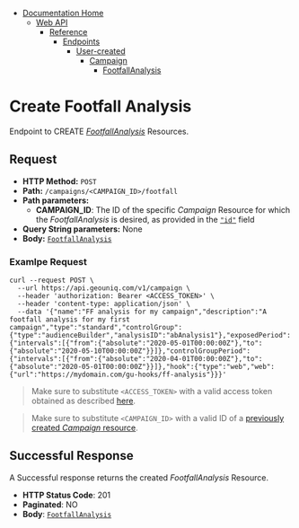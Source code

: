 * [Documentation Home](../../../../../../README.md)  
  * [Web API](../../../../../index.md)  
    * [Reference](../../../../index.md)
      * [Endpoints](../../../index.md)
        * [User-created](../../index.md)
          * [Campaign](../index.md)
            * [FootfallAnalysis](index.md)

# Create Footfall Analysis

Endpoint to CREATE [*FootfallAnalysis*](../../../../resources/user-created/campaign.md) Resources.

## Request

* **HTTP Method:** `POST`
* **Path:** `/campaigns/<CAMPAIGN_ID>/footfall`
* **Path parameters:**
    *  **CAMPAIGN_ID**: The ID of the specific *Campaign* Resource for which the *FootfallAnalysis* is desired, as provided in the [`"id"`](../../../../data-models/resources/user-created/campaign.md) field
* **Query String parameters:** None
* **Body:** [`FootfallAnalysis`](../../../../data-models/resources/user-created/campaign-footfall.md)
    
### Examlpe Request

```
curl --request POST \
  --url https://api.geouniq.com/v1/campaign \
  --header 'authorization: Bearer <ACCESS_TOKEN>' \
  --header 'content-type: application/json' \
  --data '{"name":"FF analysis for my campaign","description":"A footfall analysis for my first campaign","type":"standard","controlGroup":{"type":"audienceBuilder","analysisID":"abAnalysis1"},"exposedPeriod":{"intervals":[{"from":{"absolute":"2020-05-01T00:00:00Z"},"to":{"absolute":"2020-05-10T00:00:00Z"}}]},"controlGroupPeriod":{"intervals":[{"from":{"absolute":"2020-04-01T00:00:00Z"},"to":{"absolute":"2020-05-01T00:00:00Z"}}]},"hook":{"type":"web","web":{"url":"https://mydomain.com/gu-hooks/ff-analysis"}}}'
```

> Make sure to substitute `<ACCESS_TOKEN>` with a valid access token obtained as described [here](/api/reference/general-aspects/auth.md).

> Make sure to substitute `<CAMPAIGN_ID>` with a valid ID of a [previously created *Campaign* resource](../create.md).

## Successful Response

A Successful response returns the created *FootfallAnalysis* Resource.

* **HTTP Status Code**: 201
* **Paginated**: NO
* **Body**: [`FootfallAnalysis`](../../../../data-models/resources/user-created/campaign-footfall.md)





